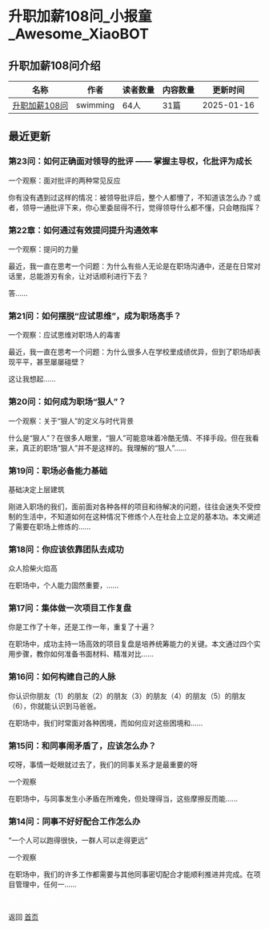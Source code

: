 # 升职加薪108问_小报童_Awesome_XiaoBOT

## 升职加薪108问介绍
>   
  


|名称|作者|读者数量|内容数量|更新时间|
|---|---|---|---|---|
|[升职加薪108问](https://xiaobot.net/p/CEO666?refer=0b133df9-27dc-423b-8101-639049001c13)|swimming|64人|31篇|2025-01-16|

## 最近更新
### 第23问：如何正确面对领导的批评 —— 掌握主导权，化批评为成长

一个观察：面对批评的两种常见反应

你有没有遇到过这样的情况：被领导批评后，整个人都懵了，不知道该怎么办？或者，领导一通批评下来，你心里委屈得不行，觉得领导什么都不懂，只会瞎指挥？

### 第22章：如何通过有效提问提升沟通效率

一个观察：提问的力量

最近，我一直在思考一个问题：为什么有些人无论是在职场沟通中，还是在日常对话里，总能游刃有余，让对话顺利进行下去？

答......

### 第21问：如何摆脱“应试思维”，成为职场高手？

一个观察：应试思维对职场人的毒害

最近，我一直在思考一个问题：为什么很多人在学校里成绩优异，但到了职场却表现平平，甚至屡屡碰壁？

这让我想起......

### 第20问：如何成为职场“狠人”？

一个观察：关于“狠人”的定义与时代背景

什么是“狠人”？在很多人眼里，“狠人”可能意味着冷酷无情、不择手段。但在我看来，真正的职场“狠人”并不是这样的。我理解的“狠人”......

### 第19问：职场必备能力基础

基础决定上层建筑

刚进入职场的我们，面前面对各种各样的项目和待解决的问题，往往会迷失不受控制的生活中，不知道如何在这种情况下修炼个人在社会上立足的基本功。本文阐述了需要在职场上修炼的......

### 第18问：你应该依靠团队去成功

众人拾柴火焰高

在职场中，个人能力固然重要，......

### 第17问：集体做一次项目工作复盘

你是工作了十年，还是工作一年，重复了十遍？

在职场中，成功主持一场高效的项目复盘是培养统筹能力的关键。本文通过四个实用步骤，教你如何准备书面材料、精准对比......

### 第16问：如何构建自己的人脉

你认识你朋友（1）的朋友（2）的朋友（3）的朋友（4）的朋友（5）的朋友（6），你就能认识到马爸爸。

在职场中，我们时常面对各种困境，而如何应对这些困境和......

### 第15问：和同事闹矛盾了，应该怎么办？

哎呀，事情一眨眼就过去了，我们的同事关系才是最重要的呀

一个观察

在职场中，与同事发生小矛盾在所难免，但处理得当，这些摩擦反而能......

### 第14问：同事不好好配合工作怎么办

“一个人可以跑得很快，一群人可以走得更远”

一个观察

在职场中，我们的许多工作都需要与其他同事密切配合才能顺利推进并完成。在项目管理中，任何一......


<a href="https://github.com/Reno9527/awesome-xiaobot" style="color: white; text-decoration: none;">awesome-xiaobot</a>

返回 [首页](../README.md)
